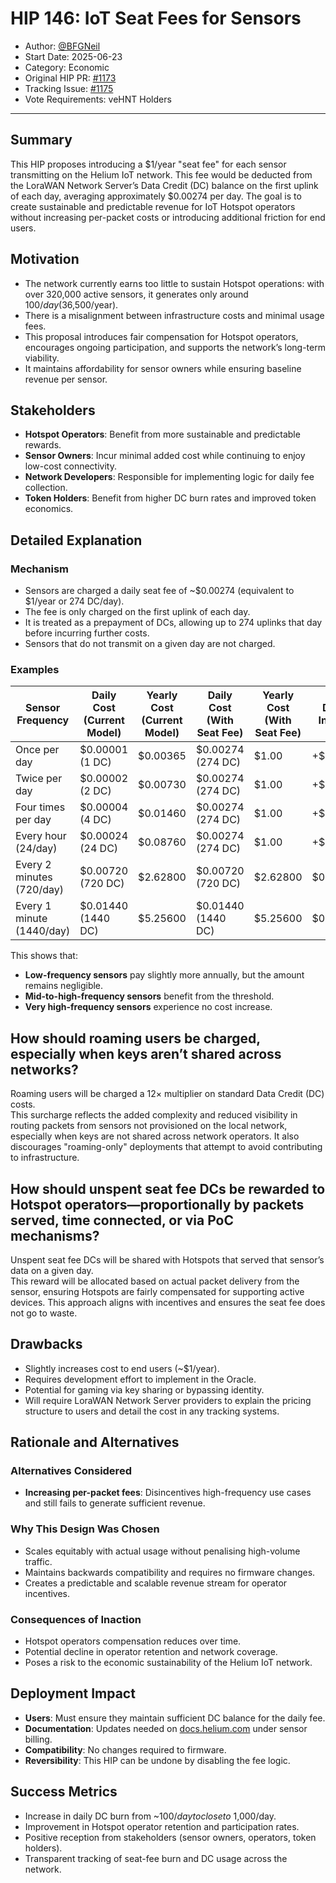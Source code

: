 # HIP 146: IoT Seat Fees for Sensors

- Author: [@BFGNeil](https://github.com/BFGNeil)
- Start Date: 2025-06-23
- Category: Economic
- Original HIP PR: [#1173](https://github.com/helium/HIP/pull/1173)
- Tracking Issue: [#1175](https://github.com/helium/HIP/issues/1175)
- Vote Requirements: veHNT Holders

---

## Summary

This HIP proposes introducing a $1/year "seat fee" for each sensor transmitting on the Helium IoT network. This fee would be deducted from the LoraWAN Network Server’s Data Credit (DC) balance on the first uplink of each day, averaging approximately $0.00274 per day. The goal is to create sustainable and predictable revenue for IoT Hotspot operators without increasing per-packet costs or introducing additional friction for end users.

## Motivation

- The network currently earns too little to sustain Hotspot operations: with over 320,000 active sensors, it generates only  around $100/day ($36,500/year).
- There is a misalignment between infrastructure costs and minimal usage fees.
- This proposal introduces fair compensation for Hotspot operators, encourages ongoing participation, and supports the network’s long-term viability.
- It maintains affordability for sensor owners while ensuring baseline revenue per sensor.

## Stakeholders

- **Hotspot Operators**: Benefit from more sustainable and predictable rewards.
- **Sensor Owners**: Incur minimal added cost while continuing to enjoy low-cost connectivity.
- **Network Developers**: Responsible for implementing logic for daily fee collection.
- **Token Holders**: Benefit from higher DC burn rates and improved token economics.

## Detailed Explanation

### Mechanism

- Sensors are charged a daily seat fee of ~$0.00274 (equivalent to $1/year or 274 DC/day).
- The fee is only charged on the first uplink of each day.
- It is treated as a prepayment of DCs, allowing up to 274 uplinks that day before incurring further costs.
- Sensors that do not transmit on a given day are not charged.

### Examples

| **Sensor Frequency**      | **Daily Cost (Current Model)** | **Yearly Cost (Current Model)** | **Daily Cost (With Seat Fee)** | **Yearly Cost (With Seat Fee)** | **Daily \$ Increase** | **Yearly \$ Increase** |
|---------------------------|--------------------------------|---------------------------------|--------------------------------|---------------------------------|-----------------------|------------------------|
| Once per day              | $0.00001 (1 DC)                | $0.00365                        | $0.00274 (274 DC)              | $1.00                           | +$0.00273             | +$0.99635              |
| Twice per day             | $0.00002 (2 DC)                | $0.00730                        | $0.00274 (274 DC)              | $1.00                           | +$0.00272             | +$0.99270              |
| Four times per day        | $0.00004 (4 DC)                | $0.01460                        | $0.00274 (274 DC)              | $1.00                           | +$0.00270             | +$0.98540              |
| Every hour (24/day)       | $0.00024 (24 DC)               | $0.08760                        | $0.00274 (274 DC)              | $1.00                           | +$0.00250             | +$0.91240              |
| Every 2 minutes (720/day) | $0.00720 (720 DC)              | $2.62800                        | $0.00720 (720 DC)              | $2.62800                        | $0.00                 | $0.00                  |
| Every 1 minute (1440/day) | $0.01440 (1440 DC)             | $5.25600                        | $0.01440 (1440 DC)             | $5.25600                        | $0.00                 | $0.00                  |

This shows that:

- **Low-frequency sensors** pay slightly more annually, but the amount remains negligible.
- **Mid-to-high-frequency sensors** benefit from the threshold.
- **Very high-frequency sensors** experience no cost increase.

## How should roaming users be charged, especially when keys aren’t shared across networks?

Roaming users will be charged a 12× multiplier on standard Data Credit (DC) costs.  
This surcharge reflects the added complexity and reduced visibility in routing packets from sensors not provisioned on the local network, especially when keys are not shared across network operators. It also discourages "roaming-only" deployments that attempt to avoid contributing to infrastructure.

## How should unspent seat fee DCs be rewarded to Hotspot operators—proportionally by packets served, time connected, or via PoC mechanisms?

Unspent seat fee DCs will be shared with Hotspots that served that sensor’s data on a given day.  
This reward will be allocated based on actual packet delivery from the sensor, ensuring Hotspots are fairly compensated for supporting active devices. This approach aligns with incentives and ensures the seat fee does not go to waste.

## Drawbacks

- Slightly increases cost to end users (~$1/year).
- Requires development effort to implement in the Oracle.
- Potential for gaming via key sharing or bypassing identity.
- Will require LoraWAN Network Server providers to explain the pricing structure to users and detail the cost in any tracking systems.

## Rationale and Alternatives

### Alternatives Considered

- **Increasing per-packet fees**: Disincentives high-frequency use cases and still fails to generate sufficient revenue.

### Why This Design Was Chosen

- Scales equitably with actual usage without penalising high-volume traffic.
- Maintains backwards compatibility and requires no firmware changes.
- Creates a predictable and scalable revenue stream for operator incentives.

### Consequences of Inaction

- Hotspot operators compensation reduces over time.
- Potential decline in operator retention and network coverage.
- Poses a risk to the economic sustainability of the Helium IoT network.

## Deployment Impact

- **Users**: Must ensure they maintain sufficient DC balance for the daily fee.
- **Documentation**: Updates needed on [docs.helium.com](http://docs.helium.com) under sensor billing.
- **Compatibility**: No changes required to firmware.
- **Reversibility**: This HIP can be undone by disabling the fee logic.

## Success Metrics

- Increase in daily DC burn from ~$100/day to close to ~$1,000/day.
- Improvement in Hotspot operator retention and participation rates.
- Positive reception from stakeholders (sensor owners, operators, token holders).
- Transparent tracking of seat-fee burn and DC usage across the network.

